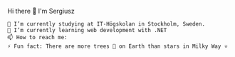 Hi there 👋 I'm Sergiusz

    🔭 I’m currently studying at IT-Högskolan in Stockholm, Sweden.
    🌱 I’m currently learning web development with .NET
    📫 How to reach me:
    ⚡ Fun fact: There are more trees 🌳 on Earth than stars in Milky Way ⭐
